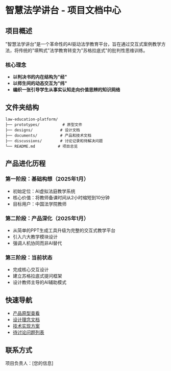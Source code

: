 # 智慧法学讲台 - 项目文档中心

## 项目概述

"智慧法学讲台"是一个革命性的AI驱动法学教育平台，旨在通过交互式案例教学方法，将传统的"填鸭式"法学教育转变为"苏格拉底式"的批判性思维训练。

### 核心理念
- **以判决书的内在结构为"经"**
- **以师生间的动态交互为"纬"**
- **编织一张引导学生从事实认知走向价值思辨的知识网络**

## 文件夹结构

```
law-education-platform/
├── prototypes/          # 原型文件
├── designs/            # 设计文档
├── documents/          # 产品和技术文档
├── discussions/        # 讨论记录和待解决问题
└── README.md          # 项目总览
```

## 产品进化历程

### 第一阶段：基础构想（2025年1月）
- 初始定位：AI虚拟法庭教学系统
- 核心价值：将教师备课时间从2小时缩短到10分钟
- 目标用户：中国法学院教师

### 第二阶段：产品深化（2025年1月）
- 从简单的PPT生成工具升级为完整的交互式教学平台
- 引入六大教学模块设计
- 强调人机协同而非AI替代

### 第三阶段：当前状态
- 完成核心交互设计
- 建立苏格拉底式提问框架
- 设计教师主导的AI辅助模式

## 快速导航

- [产品原型查看](./prototypes/)
- [设计理念文档](./designs/)
- [技术实现方案](./documents/)
- [待讨论问题列表](./discussions/)

## 联系方式

项目负责人：[您的信息]